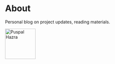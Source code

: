 # About

Personal blog on project updates, reading materials. 


<img src="PUSPAL_N2_C1.jpg" alt="Puspal Hazra" width="100" height="auto">

